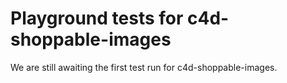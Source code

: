 # Playground tests for c4d-shoppable-images
We are still awaiting the first test run for c4d-shoppable-images.
